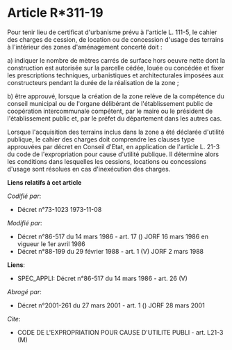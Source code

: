 # Article R*311-19

Pour tenir lieu de certificat d'urbanisme prévu à l'article L. 111-5, le cahier des charges de cession, de location ou de
concession d'usage des terrains à l'intérieur des zones d'aménagement concerté doit :

a) indiquer le nombre de mètres carrés de surface hors oeuvre nette dont la construction est autorisée sur la parcelle cédée,
louée ou concédée et fixer les prescriptions techniques, urbanistiques et architecturales imposées aux constructeurs pendant
la durée de la réalisation de la zone ;

b) être approuvé, lorsque la création de la zone relève de la compétence du conseil municipal ou de l'organe délibérant de
l'établissement public de coopération intercommunale compétent, par le maire ou le président de l'établissement public et,
par le préfet du département dans les autres cas.

Lorsque l'acquisition des terrains inclus dans la zone a été déclarée d'utilité publique, le cahier des charges doit
comprendre les clauses type approuvées par décret en Conseil d'Etat, en application de l'article L. 21-3 du code de
l'expropriation pour cause d'utilité publique. Il détermine alors les conditions dans lesquelles les cessions, locations ou
concessions d'usage sont résolues en cas d'inexécution des charges.

**Liens relatifs à cet article**

_Codifié par_:

  - Décret n°73-1023 1973-11-08

_Modifié par_:

  - Décret n°86-517 du 14 mars 1986 - art. 17 () JORF 16 mars 1986 en vigueur le 1er avril 1986
  - Décret n°88-199 du 29 février 1988 - art. 1 (V) JORF 2 mars 1988

**Liens**:

  - SPEC_APPLI: Décret n°86-517 du 14 mars 1986 - art. 26 (V)

_Abrogé par_:

  - Décret n°2001-261 du 27 mars 2001 - art. 1 () JORF 28 mars 2001

_Cite_:

  - CODE DE L'EXPROPRIATION POUR CAUSE D'UTILITE PUBLI - art. L21-3 (M)
